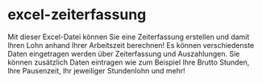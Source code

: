 # excel-zeiterfassung
 Mit dieser Excel-Datei können Sie eine Zeiterfassung erstellen und damit Ihren Lohn anhand Ihrer Arbeitszeit berechnen! Es können verschiedenste Daten eingetragen werden über Zeiterfassung und Auszahlungen. Sie können zusätzlich Daten eintragen wie zum Beispiel Ihre Brutto Stunden, Ihre Pausenzeit, Ihr jeweiliger Stundenlohn und mehr!
